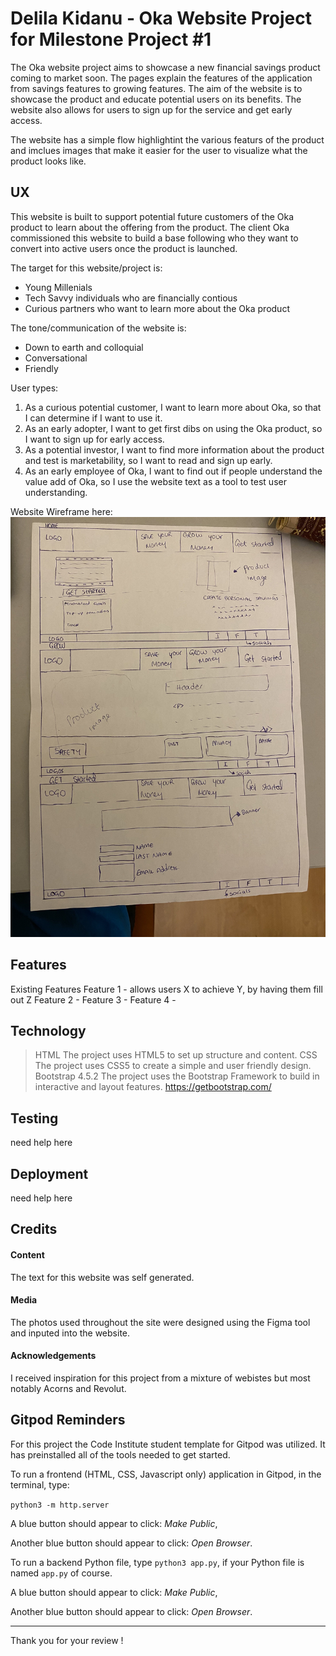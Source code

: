 
# Delila Kidanu - Oka Website Project for Milestone Project #1

The Oka website project aims to showcase a new financial savings product coming to market soon. The pages
explain the features of the application from savings features to growing features. The aim of the website
is to showcase the product and educate potential users on its benefits. The website also allows for users 
to sign up for the service and get early access.

The website has a simple flow highlightint the various featurs of the product and imclues images that make
it easier for the user to visualize what the product looks like. 

## UX
This website is built to support potential future customers of the Oka product to learn about the offering 
from the product. The client Oka commissioned this website to build a base following who they want to convert 
into active users once the product is launched. 

The target for this website/project is:
- Young Millenials 
- Tech Savvy individuals who are financially contious 
- Curious partners who want to learn more about the Oka product 

The tone/communication of the website is:
- Down to earth and colloquial 
- Conversational 
- Friendly 

User types:
1. As a curious potential customer, I want to learn more about Oka, so that I can determine if I want to use it. 
2. As an early adopter, I want to get first dibs on using the Oka product, so I want to sign up for early access. 
3. As a potential investor, I want to find more information about the product and test is marketability, so I want
to read and sign up early. 
4. As an early employee of Oka, I want to find out if people understand the value add of Oka, so I use the website text
as a tool to test user understanding.  

Website Wireframe here: ![Wireframe](/assets/images/wireframe.jpg)

## Features

Existing Features
Feature 1 - allows users X to achieve Y, by having them fill out Z
Feature 2 - 
Feature 3 -
Feature 4 - 

## Technology

> HTML
The project uses HTML5 to set up structure and content.
> CSS
The project uses CSS5 to create a simple and user friendly design. 
> Bootstrap 4.5.2
The project uses the Bootstrap Framework to build in interactive and layout features. https://getbootstrap.com/

## Testing
need help here
## Deployment
need help here

## Credits

#### Content
The text for this website was self generated.

#### Media
The photos used throughout the site were designed using the Figma tool and inputed into the website. 

#### Acknowledgements
I received inspiration for this project from a mixture of webistes but most notably Acorns and Revolut.

## Gitpod Reminders

For this project the Code Institute student template for Gitpod was utilized. It has preinstalled all of the 
tools needed to get started. 

To run a frontend (HTML, CSS, Javascript only) application in Gitpod, in the terminal, type:

`python3 -m http.server`

A blue button should appear to click: *Make Public*,

Another blue button should appear to click: *Open Browser*.

To run a backend Python file, type `python3 app.py`, if your Python file is named `app.py` of course.

A blue button should appear to click: *Make Public*,

Another blue button should appear to click: *Open Browser*.
______

Thank you for your review !
